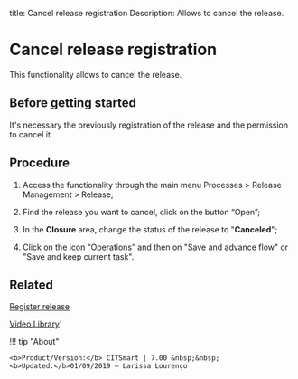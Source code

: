 title: Cancel release registration
Description: Allows to cancel the release.
# Cancel release registration
This functionality allows to cancel the release.

Before getting started
--------------------------

It's necessary the previously registration of the release and the
permission to cancel it.

Procedure
-------------

1.  Access the functionality through the main menu Processes \> Release
    Management \> Release;

2.  Find the release you want to cancel, click on the button “Open”;

3.  In the **Closure** area, change the status of the release to
    "**Canceled**";

4.  Click on the icon “Operations” and then on "Save and advance flow" or "Save
    and keep current task".

Related
-----------

[Register release](/en-us/citsmart-7/processes/release/use/register-release-request.html)

<i class='fa fa-youtube-play  fa-2x' style='color:#97ce17;vertical-align: middle;'> </i> [Video Library](https://www.youtube.com/playlist?list=PLB5qK2uzf2RMA1W1Js4-lPEDUDUJJ_rUa)'

!!! tip "About"

    <b>Product/Version:</b> CITSmart | 7.00 &nbsp;&nbsp;
    <b>Updated:</b>01/09/2019 – Larissa Lourenço

